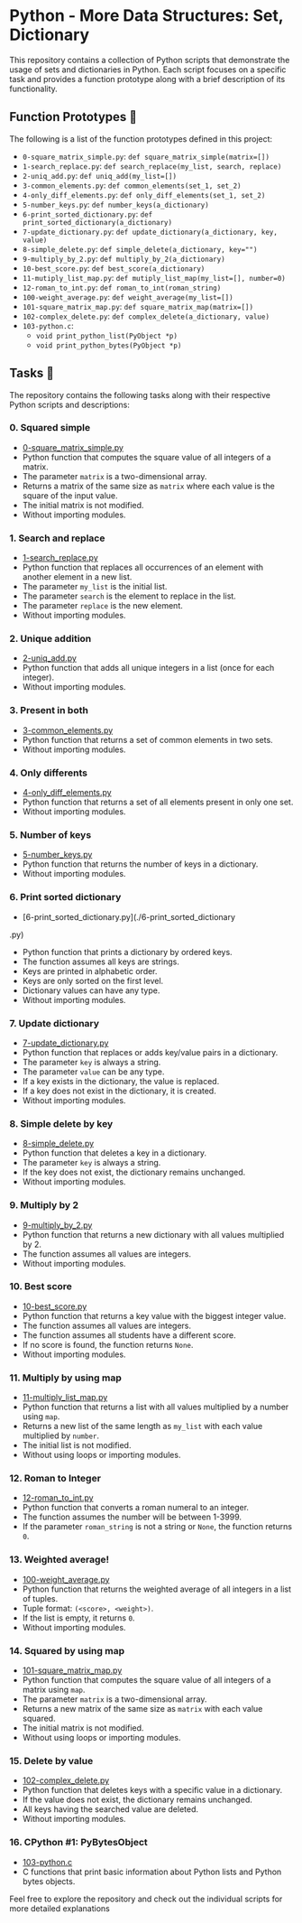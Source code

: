 # Python - More Data Structures: Set, Dictionary

This repository contains a collection of Python scripts that demonstrate the usage of sets and dictionaries in Python. Each script focuses on a specific task and provides a function prototype along with a brief description of its functionality.

## Function Prototypes :floppy_disk:

The following is a list of the function prototypes defined in this project:

- `0-square_matrix_simple.py`: `def square_matrix_simple(matrix=[])`
- `1-search_replace.py`: `def search_replace(my_list, search, replace)`
- `2-uniq_add.py`: `def uniq_add(my_list=[])`
- `3-common_elements.py`: `def common_elements(set_1, set_2)`
- `4-only_diff_elements.py`: `def only_diff_elements(set_1, set_2)`
- `5-number_keys.py`: `def number_keys(a_dictionary)`
- `6-print_sorted_dictionary.py`: `def print_sorted_dictionary(a_dictionary)`
- `7-update_dictionary.py`: `def update_dictionary(a_dictionary, key, value)`
- `8-simple_delete.py`: `def simple_delete(a_dictionary, key="")`
- `9-multiply_by_2.py`: `def multiply_by_2(a_dictionary)`
- `10-best_score.py`: `def best_score(a_dictionary)`
- `11-mutiply_list_map.py`: `def mutiply_list_map(my_list=[], number=0)`
- `12-roman_to_int.py`: `def roman_to_int(roman_string)`
- `100-weight_average.py`: `def weight_average(my_list=[])`
- `101-square_matrix_map.py`: `def square_matrix_map(matrix=[])`
- `102-complex_delete.py`: `def complex_delete(a_dictionary, value)`
- `103-python.c`:
  - `void print_python_list(PyObject *p)`
  - `void print_python_bytes(PyObject *p)`

## Tasks :page_with_curl:

The repository contains the following tasks along with their respective Python scripts and descriptions:

### 0. Squared simple
- [0-square_matrix_simple.py](./0-square_matrix_simple.py)
- Python function that computes the square value of all integers of a matrix.
- The parameter `matrix` is a two-dimensional array.
- Returns a matrix of the same size as `matrix` where each value is the square of the input value.
- The initial matrix is not modified.
- Without importing modules.

### 1. Search and replace
- [1-search_replace.py](./1-search_replace.py)
- Python function that replaces all occurrences of an element with another element in a new list.
- The parameter `my_list` is the initial list.
- The parameter `search` is the element to replace in the list.
- The parameter `replace` is the new element.
- Without importing modules.

### 2. Unique addition
- [2-uniq_add.py](./2-uniq_add.py)
- Python function that adds all unique integers in a list (once for each integer).
- Without importing modules.

### 3. Present in both
- [3-common_elements.py](./3-common_elements.py)
- Python function that returns a set of common elements in two sets.
- Without importing modules.

### 4. Only differents
- [4-only_diff_elements.py](./4-only_diff_elements.py)
- Python function that returns a set of all elements present in only one set.
- Without importing modules.

### 5. Number of keys
- [5-number_keys.py](./5-number_keys.py)
- Python function that returns the number of keys in a dictionary.
- Without importing modules.

### 6. Print sorted dictionary
- [6-print_sorted_dictionary.py](./6-print_sorted_dictionary

.py)
- Python function that prints a dictionary by ordered keys.
- The function assumes all keys are strings.
- Keys are printed in alphabetic order.
- Keys are only sorted on the first level.
- Dictionary values can have any type.
- Without importing modules.

### 7. Update dictionary
- [7-update_dictionary.py](./7-update_dictionary.py)
- Python function that replaces or adds key/value pairs in a dictionary.
- The parameter `key` is always a string.
- The parameter `value` can be any type.
- If a key exists in the dictionary, the value is replaced.
- If a key does not exist in the dictionary, it is created.
- Without importing modules.

### 8. Simple delete by key
- [8-simple_delete.py](./8-simple_delete.py)
- Python function that deletes a key in a dictionary.
- The parameter `key` is always a string.
- If the key does not exist, the dictionary remains unchanged.
- Without importing modules.

### 9. Multiply by 2
- [9-multiply_by_2.py](./9-multiply_by_2.py)
- Python function that returns a new dictionary with all values multiplied by 2.
- The function assumes all values are integers.
- Without importing modules.

### 10. Best score
- [10-best_score.py](./10-best_score.py)
- Python function that returns a key value with the biggest integer value.
- The function assumes all values are integers.
- The function assumes all students have a different score.
- If no score is found, the function returns `None`.
- Without importing modules.

### 11. Multiply by using map
- [11-multiply_list_map.py](./11-multiply_list_map.py)
- Python function that returns a list with all values multiplied by a number using `map`.
- Returns a new list of the same length as `my_list` with each value multiplied by `number`.
- The initial list is not modified.
- Without using loops or importing modules.

### 12. Roman to Integer
- [12-roman_to_int.py](./12-roman_to_int.py)
- Python function that converts a roman numeral to an integer.
- The function assumes the number will be between 1-3999.
- If the parameter `roman_string` is not a string or `None`, the function returns `0`.

### 13. Weighted average!
- [100-weight_average.py](./100-weight_average.py)
- Python function that returns the weighted average of all integers in a list of tuples.
- Tuple format: `(<score>, <weight>)`.
- If the list is empty, it returns `0`.
- Without importing modules.

### 14. Squared by using map
- [101-square_matrix_map.py](./101-square_matrix_map.py)
- Python function that computes the square value of all integers of a matrix using `map`.
- The parameter `matrix` is a two-dimensional array.
- Returns a new matrix of the same size as `matrix` with each value squared.
- The initial matrix is not modified.
- Without using loops or importing modules.

### 15. Delete by value
- [102-complex_delete.py](./102-complex_delete.py)
- Python function that deletes keys with a specific value in a dictionary.
- If the value does not exist, the dictionary remains unchanged.
- All keys having the searched value are deleted.
- Without importing modules.

### 16. CPython #1: PyBytesObject
- [103-python.c](./103-python.c)
- C functions that print basic information about Python lists and Python bytes objects.

Feel free to explore the repository and check out the individual scripts for more detailed explanations
